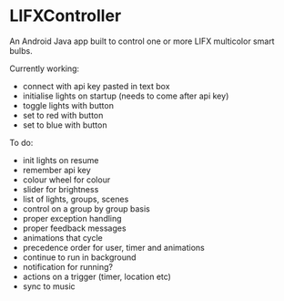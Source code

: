 # LIFXController
An Android Java app built to control one or more LIFX multicolor smart bulbs.

Currently working:
* connect with api key pasted in text box
* initialise lights on startup (needs to come after api key)
* toggle lights with button
* set to red with button
* set to blue with button

To do:
* init lights on resume
* remember api key
* colour wheel for colour
* slider for brightness
* list of lights, groups, scenes
* control on a group by group basis
* proper exception handling 
* proper feedback messages 
* animations that cycle
* precedence order for user, timer and animations 
* continue to run in background
* notification for running? 
* actions on a trigger (timer, location etc)
* sync to music 
